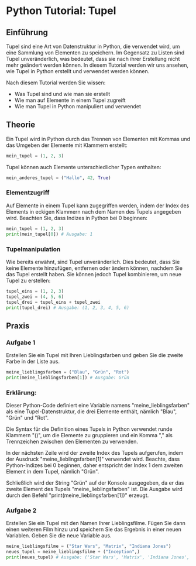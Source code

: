 

# Python Tutorial: Tupel

## Einführung

Tupel sind eine Art von Datenstruktur in Python, die verwendet wird, um eine Sammlung von Elementen zu speichern. Im Gegensatz zu Listen sind Tupel unveränderlich, was bedeutet, dass sie nach ihrer Erstellung nicht mehr geändert werden können. In diesem Tutorial werden wir uns ansehen, wie Tupel in Python erstellt und verwendet werden können.

Nach diesem Tutorial werden Sie wissen:
- Was Tupel sind und wie man sie erstellt
- Wie man auf Elemente in einem Tupel zugreift
- Wie man Tupel in Python manipuliert und verwendet

## Theorie

Ein Tupel wird in Python durch das Trennen von Elementen mit Kommas und das Umgeben der Elemente mit Klammern erstellt:

```python
mein_tupel = (1, 2, 3)
```

Tupel können auch Elemente unterschiedlicher Typen enthalten:

```python
mein_anderes_tupel = ("Hallo", 42, True)
```

### Elementzugriff

Auf Elemente in einem Tupel kann zugegriffen werden, indem der Index des Elements in eckigen Klammern nach dem Namen des Tupels angegeben wird. Beachten Sie, dass Indizes in Python bei 0 beginnen:

```python
mein_tupel = (1, 2, 3)
print(mein_tupel[0]) # Ausgabe: 1
```

### Tupelmanipulation

Wie bereits erwähnt, sind Tupel unveränderlich. Dies bedeutet, dass Sie keine Elemente hinzufügen, entfernen oder ändern können, nachdem Sie das Tupel erstellt haben. Sie können jedoch Tupel kombinieren, um neue Tupel zu erstellen:

```python
tupel_eins = (1, 2, 3)
tupel_zwei = (4, 5, 6)
tupel_drei = tupel_eins + tupel_zwei
print(tupel_drei) # Ausgabe: (1, 2, 3, 4, 5, 6)
```

## Praxis

### Aufgabe 1

Erstellen Sie ein Tupel mit Ihren Lieblingsfarben und geben Sie die zweite Farbe in der Liste aus.

```python
meine_lieblingsfarben = ("Blau", "Grün", "Rot")
print(meine_lieblingsfarben[1]) # Ausgabe: Grün
```
### Erklärung:
Dieser Python-Code definiert eine Variable namens "meine_lieblingsfarben" als eine Tupel-Datenstruktur, die drei Elemente enthält, nämlich "Blau", "Grün" und "Rot".

Die Syntax für die Definition eines Tupels in Python verwendet runde Klammern "()", um die Elemente zu gruppieren und ein Komma "," als Trennzeichen zwischen den Elementen zu verwenden.

In der nächsten Zeile wird der zweite Index des Tupels aufgerufen, indem der Ausdruck "meine_lieblingsfarben[1]" verwendet wird. Beachte, dass Python-Indizes bei 0 beginnen, daher entspricht der Index 1 dem zweiten Element in dem Tupel, nämlich "Grün".

Schließlich wird der String "Grün" auf der Konsole ausgegeben, da er das zweite Element des Tupels "meine_lieblingsfarben" ist. Die Ausgabe wird durch den Befehl "print(meine_lieblingsfarben[1])" erzeugt.

### Aufgabe 2

Erstellen Sie ein Tupel mit den Namen Ihrer Lieblingsfilme. Fügen Sie dann einen weiteren Film hinzu und speichern Sie das Ergebnis in einer neuen Variablen. Geben Sie die neue Variable aus.

```python
meine_lieblingsfilme = ("Star Wars", "Matrix", "Indiana Jones")
neues_tupel = meine_lieblingsfilme + ("Inception",)
print(neues_tupel) # Ausgabe: ('Star Wars', 'Matrix', 'Indiana Jones', 'Inception')
```
